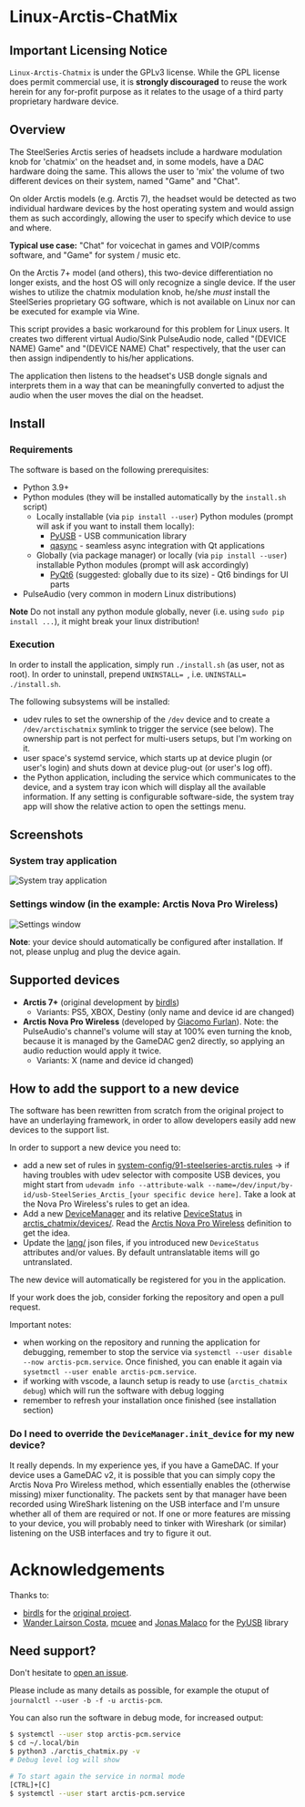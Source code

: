# Linux-Arctis-ChatMix

## Important Licensing Notice

`Linux-Arctis-Chatmix` is under the GPLv3 license. While the GPL license does permit commercial use, it is **strongly discouraged** to reuse the work herein for any for-profit purpose as it relates to the usage of a third party proprietary hardware device.


## Overview
The SteelSeries Arctis series of headsets include a hardware modulation knob for 'chatmix' on the headset and, in some models, have a DAC hardware doing the same. This allows the user to 'mix' the volume of two different devices on their system, named "Game" and "Chat".

On older Arctis models (e.g. Arctis 7), the headset would be detected as two individual hardware devices by the host operating system and would assign them as such accordingly, allowing the user to specify which device to use and where.

**Typical use case:** "Chat" for voicechat in games and VOIP/comms software, and "Game" for system / music etc.

On the Arctis 7+ model (and others), this two-device differentiation no longer exists, and the host OS will only recognize a single device. If the user wishes to utilize the chatmix modulation knob, he/she *must* install the SteelSeries proprietary GG software, which is not available on Linux nor can be executed for example via Wine.

This script provides a basic workaround for this problem for Linux users. It creates two different virtual Audio/Sink PulseAudio node, called "(DEVICE NAME) Game"
and "(DEVICE NAME) Chat" respectively, that the user can then assign indipendently to his/her applications.

The application then listens to the headset's USB dongle signals and interprets them in a way that can be meaningfully converted to adjust the audio when the user moves the dial on the headset.

## Install

### Requirements

The software is based on the following prerequisites:

- Python 3.9+
- Python modules (they will be installed automatically by the `install.sh` script)
  - Locally installable (via `pip install --user`) Python modules (prompt will ask if you want to install them locally):
    - [PyUSB](https://pyusb.github.io/pyusb/) - USB communication library
    - [qasync](https://github.com/CabbageDevelopment/qasync) - seamless async integration with Qt applications
  - Globally (via package manager) or locally (via `pip install --user`) installable Python modules (prompt will ask accordingly)
    - [PyQt6](https://www.riverbankcomputing.com/software/pyqt/) (suggested: globally due to its size) - Qt6 bindings for UI parts
- PulseAudio (very common in modern Linux distributions)

**Note**
Do not install any python module globally, never (i.e. using `sudo pip install ...`), it might break your linux distribution!

### Execution

In order to install the application, simply run `./install.sh` (as user, not as root). In order to uninstall, prepend `UNINSTALL= `, i.e. `UNINSTALL= ./install.sh`.

The following subsystems will be installed:
- udev rules to set the ownership of the `/dev` device and to create a `/dev/arctischatmix` symlink to trigger the service (see below). The ownership part is not perfect for multi-users setups, but I'm working on it.
- user space's systemd service, which starts up at device plugin (or user's login) and shuts down at device plug-out (or user's log off).
- the Python application, including the service which communicates to the device, and a system tray icon which will display all the available information. If any setting is configurable software-side, the system tray app will show the relative action to open the settings menu.

## Screenshots

### System tray application
![System tray application](static/system_tray_app.png)

### Settings window (in the example: Arctis Nova Pro Wireless)
![Settings window](static/settings_window.png)


**Note**: your device should automatically be configured after installation. If not, please unplug and plug the device again.

## Supported devices

- **Arctis 7+** (original development by [birdls](https://github.com/birdybirdonline))
  - Variants: PS5, XBOX, Destiny (only name and device id are changed)
- **Arctis Nova Pro Wireless** (developed by [Giacomo Furlan](https://github.com/elegos)). Note: the PulseAudio's channel's volume will stay at 100% even turning the knob, because it is managed by the GameDAC gen2 directly, so applying an audio reduction would apply it twice.
  - Variants: X (name and device id changed)

## How to add the support to a new device

The software has been rewritten from scratch from the original project to have an underlaying framework, in order to allow developers easily add new devices to the support list.

In order to support a new device you need to:

- add a new set of rules in [system-config/91-steelseries-arctis.rules](system-config/91-steelseries-arctis.rules) -> if having troubles with udev selector with composite USB devices, you might start from `udevadm info --attribute-walk --name=/dev/input/by-id/usb-SteelSeries_Arctis_[your specific device here]`. Take a look at the Nova Pro Wireless's rules to get an idea.
- Add a new [DeviceManager](arctis_chatmix/device_manager/device_manager.py) and its relative [DeviceStatus](arctis_chatmix/device_manager/device_status.py) in [arctis_chatmix/devices/](arctis_chatmix/devices/). Read the [Arctis Nova Pro Wireless](arctis_chatmix/devices/device_arctis_nova_pro_wireless.py) definition to get the idea.
- Update the [lang/](lang/) json files, if you introduced new `DeviceStatus` attributes and/or values. By default untranslatable items will go untranslated.

The new device will automatically be registered for you in the application.

If your work does the job, consider forking the repository and open a pull request.

Important notes:

- when working on the repository and running the application for debugging, remember to stop the service via `systemctl --user disable --now arctis-pcm.service`. Once finished, you can enable it again via `sysetmctl --user enable arctis-pcm.service`.
- if working with vscode, a launch setup is ready to use (`arctis_chatmix debug`) which will run the software with debug logging
- remember to refresh your installation once finished (see installation section)

### Do I need to override the `DeviceManager.init_device` for my new device?

It really depends. In my experience yes, if you have a GameDAC. If your device uses a GameDAC v2, it is possible that you can simply copy the Arctis Nova Pro Wireless method, which essentially enables the (otherwise missing) mixer functionality. The packets sent by that manager have been recorded using WireShark listening on the USB interface and I'm unsure whether all of them are required or not. If one or more features are missing to your device, you will probably need to tinker with Wireshark (or similar) listening on the USB interfaces and try to figure it out.

# Acknowledgements

Thanks to:
- [birdls](https://github.com/birdybirdonline/) for the [original project](https://github.com/birdybirdonline/Linux-Arctis-7-Plus-ChatMix).
- [Wander Lairson Costa](https://github.com/walac), [mcuee](https://github.com/mcuee) and [Jonas Malaco](https://github.com/jonasmalacofilho) for the [PyUSB](https://github.com/pyusb/pyusb) library

## Need support?

Don't hesitate to [open an issue](https://github.com/elegos/Linux-Arctis-ChatMix/issues).

Please include as many details as possible, for example the otuput of `journalctl --user -b -f -u arctis-pcm`.

You can also run the software in debug mode, for increased output:

```bash
$ systemctl --user stop arctis-pcm.service
$ cd ~/.local/bin
$ python3 ./arctis_chatmix.py -v
# Debug level log will show

# To start again the service in normal mode
[CTRL]+[C]
$ systemctl --user start arctis-pcm.service
```

